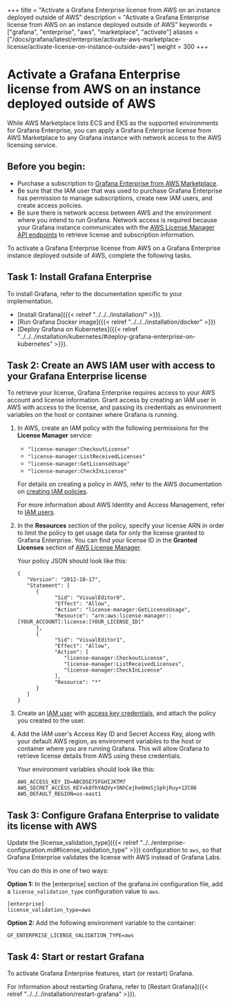 +++
title = "Activate a Grafana Enterprise license from AWS on an instance deployed outside of AWS"
description = "Activate a Grafana Enterprise license from AWS on an instance deployed outside of AWS"
keywords = ["grafana", "enterprise", "aws", "marketplace", "activate"]
aliases = ["/docs/grafana/latest/enterprise/activate-aws-marketplace-license/activate-license-on-instance-outside-aws"]
weight = 300
+++

# Activate a Grafana Enterprise license from AWS on an instance deployed outside of AWS

While AWS Marketplace lists ECS and EKS as the supported environments for Grafana Enterprise, you can apply a Grafana Enterprise license from AWS Marketplace to any Grafana instance with network access to the AWS licensing service.

## Before you begin:

- Purchase a subscription to [Grafana Enterprise from AWS Marketplace](https://aws.amazon.com/marketplace/pp/prodview-dlncd4kzt5kx6).
- Be sure that the IAM user that was used to purchase Grafana Enterprise has permission to manage subscriptions, create new IAM users, and create access policies.
- Be sure there is network access between AWS and the environment where you intend to run Grafana. Network access is required because your Grafana instance communicates with the [AWS License Manager API endpoints](https://docs.aws.amazon.com/general/latest/gr/licensemanager.html) to retrieve license and subscription information.

To activate a Grafana Enterprise license from AWS on a Grafana Enterprise instance deployed outside of AWS, complete the following tasks.

## Task 1: Install Grafana Enterprise

To install Grafana, refer to the documentation specific to your implementation.

- [Install Grafana]({{< relref "../../../installation/" >}}).
- [Run Grafana Docker image]({{< relref "../../../installation/docker" >}})
- [Deploy Grafana on Kubernetes]({{< relref "../../../installation/kubernetes/#deploy-grafana-enterprise-on-kubernetes" >}}).

## Task 2: Create an AWS IAM user with access to your Grafana Enterprise license

To retrieve your license, Grafana Enterprise requires access to your AWS account and license information. Grant access by creating an IAM user in AWS with access to the license, and passing its credentials as environment variables on the host or container where Grafana is running.

1. In AWS, create an IAM policy with the following permissions for the **License Manager** service:

   - `"license-manager:CheckoutLicense"`
   - `"license-manager:ListReceivedLicenses"`
   - `"license-manager:GetLicenseUsage"`
   - `"license-manager:CheckInLicense"`

   For details on creating a policy in AWS, refer to the AWS documentation on [creating IAM policies](https://docs.aws.amazon.com/IAM/latest/UserGuide/access_policies_create.html).

   For more information about AWS Identity and Access Management, refer to [IAM users](​​https://docs.aws.amazon.com/IAM/latest/UserGuide/id_users.html).

2. In the **Resources** section of the policy, specify your license ARN in order to limit the policy to get usage data for only the license granted to Grafana Enterprise. You can find your license ID in the **Granted Licenses** section of [AWS License Manager](https://console.aws.amazon.com/license-manager/home).  
   
   Your policy JSON should look like this:

   ```
   {
      "Version": "2012-10-17",
      "Statement": [
         {
               "Sid": "VisualEditor0",
               "Effect": "Allow",
               "Action": "license-manager:GetLicenseUsage",
               "Resource": "arn:aws:license-manager::[YOUR_ACCOUNT]:license:[YOUR_LICENSE_ID]"
         },
         {
               "Sid": "VisualEditor1",
               "Effect": "Allow",
               "Action": [
                  "license-manager:CheckoutLicense",
                  "license-manager:ListReceivedLicenses",
                  "license-manager:CheckInLicense"
               ],
               "Resource": "*"
         }
      ]
   }
   ```

3. Create an [IAM user](https://docs.aws.amazon.com/IAM/latest/UserGuide/id_users.html) with [access key credentials](https://docs.aws.amazon.com/IAM/latest/UserGuide/id_credentials_access-keys.html), and attach the policy you created to the user.

4. Add the IAM user's Access Key ID and Secret Access Key, along with your default AWS region, as environment variables to the host or container where you are running Grafana. This will allow Grafana to retrieve license details from AWS using these credentials.

   Your environment variables should look like this:

   ```
   AWS_ACCESS_KEY_ID=ABCD5E75FGHIJKTM7
   AWS_SECRET_ACCESS_KEY=k8fhYAQVy+5NhCejhe6HeSjSphjRuy+12C06
   AWS_DEFAULT_REGION=us-east1
   ```

## Task 3: Configure Grafana Enterprise to validate its license with AWS

Update the [license_validation_type]({{< relref "../../enterprise-configuration.md#license_validation_type" >}}) configuration to `aws`, so that Grafana Enterprise validates the license with AWS instead of Grafana Labs. 
   
You can do this in one of two ways:

**Option 1:** In the [enterprise] section of the grafana.ini configuration file, add a `license_validation_type` configuration value to `aws`.

```
[enterprise]
license_validation_type=aws
```

**Option 2:** Add the following environment variable to the container:

```
GF_ENTERPRISE_LICENSE_VALIDATION_TYPE=aws
```

## Task 4: Start or restart Grafana

To activate Grafana Enterprise features, start (or restart) Grafana.

For information about restarting Grafana, refer to [Restart Grafana]({{< relref "../../../installation/restart-grafana" >}}).
